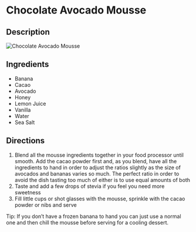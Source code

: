 # Chocolate Avocado Mousse

## Description
![Chocolate Avocado Mousse](https://www.themealdb.com/images/media/meals/uttuxy1511382180.jpg "Chocolate Avocado Mousse")

## Ingredients
- Banana
- Cacao
- Avocado
- Honey
- Lemon Juice
- Vanilla
- Water
- Sea Salt

## Directions
1. Blend all the mousse ingredients together in your food processor until smooth. Add the cacao powder first and, as you blend, have all the ingredients to hand in order to adjust the ratios slightly as the size of avocados and bananas varies so much. The perfect ratio in order to avoid the dish tasting too much of either is to use equal amounts of both
2. Taste and add a few drops of stevia if you feel you need more sweetness
3. Fill little cups or shot glasses with the mousse, sprinkle with the cacao powder or nibs and serve 


Tip: If you don’t have a frozen banana to hand you can just use a normal one and then chill the mousse before serving for a cooling dessert.
